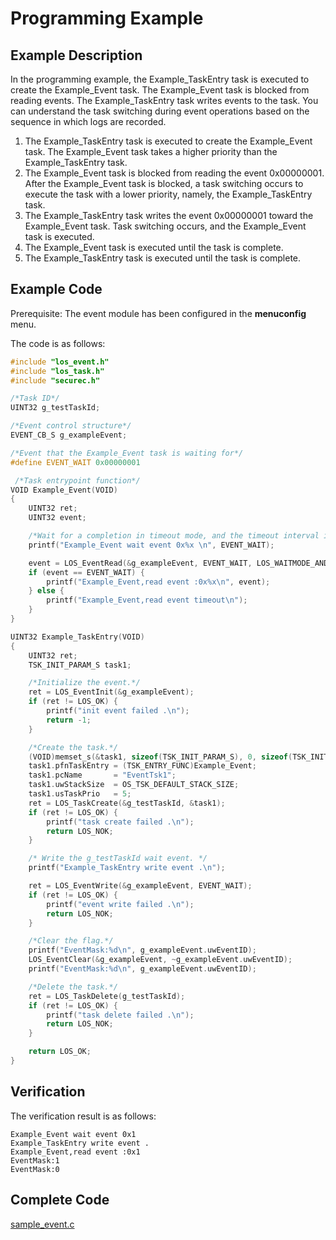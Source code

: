 # Programming Example<a name="EN-US_TOPIC_0311018413"></a>

## Example Description <a name="en-us_topic_0175230427_section57243849151319"></a>

In the programming example, the Example\_TaskEntry task is executed to create the Example\_Event task. The Example\_Event task is blocked from reading events. The Example\_TaskEntry task writes events to the task. You can understand the task switching during event operations based on the sequence in which logs are recorded.

1.  The Example\_TaskEntry task is executed to create the Example\_Event task. The Example\_Event task takes a higher priority than the Example\_TaskEntry task.
2.  The Example\_Event task is blocked from reading the event 0x00000001. After the Example\_Event task is blocked, a task switching occurs to execute the task with a lower priority, namely, the Example\_TaskEntry task.
3.  The Example\_TaskEntry task writes the event 0x00000001 toward the Example\_Event task. Task switching occurs, and the Example\_Event task is executed.
4.  The Example\_Event task is executed until the task is complete.
5.  The Example\_TaskEntry task is executed until the task is complete.

## Example Code<a name="en-us_topic_0175230427_section31107981151351"></a>

Prerequisite: The event module has been configured in the  **menuconfig**  menu.

The code is as follows:

```c
#include "los_event.h"
#include "los_task.h"
#include "securec.h"

/*Task ID*/
UINT32 g_testTaskId;

/*Event control structure*/ 
EVENT_CB_S g_exampleEvent;

/*Event that the Example_Event task is waiting for*/ 
#define EVENT_WAIT 0x00000001

 /*Task entrypoint function*/ 
VOID Example_Event(VOID)
{
    UINT32 ret;
    UINT32 event;

    /*Wait for a completion in timeout mode, and the timeout interval is 100 ticks. If the event is not read within 100 ticks, the read operation times out and the task is woken up.*/ 
    printf("Example_Event wait event 0x%x \n", EVENT_WAIT);

    event = LOS_EventRead(&g_exampleEvent, EVENT_WAIT, LOS_WAITMODE_AND, 100);
    if (event == EVENT_WAIT) {
        printf("Example_Event,read event :0x%x\n", event);
    } else {
        printf("Example_Event,read event timeout\n");
    }
}

UINT32 Example_TaskEntry(VOID)
{
    UINT32 ret;
    TSK_INIT_PARAM_S task1;

    /*Initialize the event.*/ 
    ret = LOS_EventInit(&g_exampleEvent);
    if (ret != LOS_OK) {
        printf("init event failed .\n");
        return -1;
    }

    /*Create the task.*/ 
    (VOID)memset_s(&task1, sizeof(TSK_INIT_PARAM_S), 0, sizeof(TSK_INIT_PARAM_S));
    task1.pfnTaskEntry = (TSK_ENTRY_FUNC)Example_Event;
    task1.pcName       = "EventTsk1";
    task1.uwStackSize  = OS_TSK_DEFAULT_STACK_SIZE;
    task1.usTaskPrio   = 5;
    ret = LOS_TaskCreate(&g_testTaskId, &task1);
    if (ret != LOS_OK) {
        printf("task create failed .\n");
        return LOS_NOK;
    }

    /* Write the g_testTaskId wait event. */
    printf("Example_TaskEntry write event .\n");

    ret = LOS_EventWrite(&g_exampleEvent, EVENT_WAIT);
    if (ret != LOS_OK) {
        printf("event write failed .\n");
        return LOS_NOK;
    }

    /*Clear the flag.*/ 
    printf("EventMask:%d\n", g_exampleEvent.uwEventID);
    LOS_EventClear(&g_exampleEvent, ~g_exampleEvent.uwEventID);
    printf("EventMask:%d\n", g_exampleEvent.uwEventID);

    /*Delete the task.*/ 
    ret = LOS_TaskDelete(g_testTaskId);
    if (ret != LOS_OK) {
        printf("task delete failed .\n");
        return LOS_NOK;
    }

    return LOS_OK;
}
```

## Verification<a name="en-us_topic_0175230427_section9844937144850"></a>

The verification result is as follows:

```
Example_Event wait event 0x1 
Example_TaskEntry write event .
Example_Event,read event :0x1
EventMask:1
EventMask:0
```

## Complete Code<a name="en-us_topic_0175230427_section33904501144850"></a>

[sample\_event.c](resource/sample_event.c)

